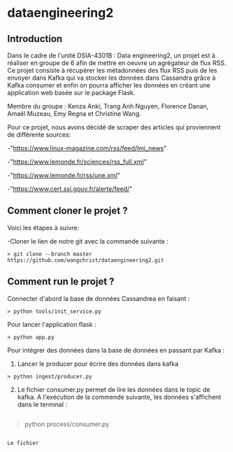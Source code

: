 # dataengineering2

## Introduction

Dans le cadre de l'unité DSIA-4301B : Data engineering2, un projet est à réaliser en groupe de 6 afin de mettre en oeuvre un agrégateur de flux RSS. Ce projet consiste à récupérer les métadonnées des flux RSS puis de les envoyer dans Kafka qui va stocker les données dans Cassandra grâce à Kafka consumer et enfin on pourra afficher les données en créant une application web basée sur le package Flask.

Membre du groupe : Kenza Anki, Trang Anh Nguyen, Florence Danan, Amaël Muzeau, Emy Regna et Christine Wang.

Pour ce projet, nous avons décidé de scraper des articles qui proviennent de différente sources:


-"https://www.linux-magazine.com/rss/feed/lmi_news"

-"https://www.lemonde.fr/sciences/rss_full.xml"

-"https://www.lemonde.fr/rss/une.xml"

-"https://www.cert.ssi.gouv.fr/alerte/feed/"




## Comment cloner le projet ?
Voici les étapes à suivre:

-Cloner le lien de notre git avec la commande suivante : 

 ```
> git clone --branch master https://github.com/wangchrist/dataengineering2.git
 ```

## Comment run le projet ? 

Connecter d'abord la base de données Cassandrea en faisant : 

 ```
> python tools/init_service.py 
 ```
 
Pour lancer l'application flask : 

 ```
> python app.py
 ```
 

Pour intégrer des données dans la base de données en passant par Kafka :   

1. Lancer le producer pour écrire des données dans kafka  

 ```
> python ingest/producer.py
 ```

2. Le fichier consumer.py permet de lire les données dans le topic de kafka. A l'exécution de la commende suivante, les données s'affichent dans le terminal : 

	```
> python process/consumer.py
 ```
 
Le fichier 







